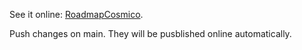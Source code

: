 See it online: [RoadmapCosmico](https://hlavrencic.github.io/RoadmapCosmico/).

Push changes on main. They will be pusblished online automatically.
